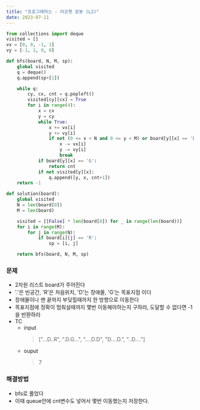 ```yaml
---
title: "프로그래머스 - 리코쳇 로봇 (L2)"
date: 2023-07-11
---
```


```python
from collections import deque
visited = []
vx = [0, 0, -1, 1]
vy = [-1, 1, 0, 0]

def bfs(board, N, M, sp):
    global visited
    q = deque()
    q.append(sp+[1])

    while q:
        cy, cx, cnt = q.popleft()
        visited[cy][cx] = True
        for i in range(4):
            x = cx
            y = cy
            while True:
                x += vx[i]
                y += vy[i]
                if not (0 <= x < N and 0 <= y < M) or board[y][x] == 'D':
                    x -= vx[i]
                    y -= vy[i]
                    break
            if board[y][x] == 'G':
                return cnt
            if not visited[y][x]:
                q.append([y, x, cnt+1])
    return -1

def solution(board):
    global visited
    N = len(board[0])
    M = len(board)

    visited = [[False] * len(board[0]) for _ in range(len(board))]
    for i in range(M):
        for j in range(N):
            if board[i][j] == 'R':
                sp = [i, j]

    return bfs(board, N, M, sp)
```

### 문제

- 2차원 리스트 board가 주어진다
- '.'은 빈공간, 'R'은 처음위치, 'D'는 장애물, 'G'는 목표지점 이다
- 장애물이나 맨 끝까지 부딪힐때까지 한 방향으로 이동한다
- 목표지점에 정확이 멈춰설때까지 몇번 이동해야하는지 구하라, 도달할 수 없다면 -1을 반환하라
- TC
  - input
    > ["...D..R", ".D.G...", "....D.D", "D....D.", "..D...."]
  - ouput
    > 7

### 해결방법

- bfs로 풀었다
- 이때 queue안에 cnt변수도 넣어서 몇번 이동했는지 저장한다.
